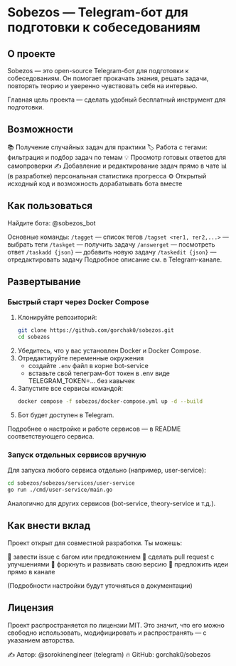 # Sobezos — Telegram-бот для подготовки к собеседованиям

## О проекте

Sobezos — это open-source Telegram-бот для подготовки к собеседованиям.
Он помогает прокачать знания, решать задачи, повторять теорию и уверенно чувствовать себя на интервью.

Главная цель проекта — сделать удобный бесплатный инструмент для подготовки.

## Возможности

📚 Получение случайных задач для практики
🏷️ Работа с тегами: фильтрация и подбор задач по темам
💡 Просмотр готовых ответов для самопроверки
✍️ Добавление и редактирование задач прямо в чате
📊 (в разработке) персональная статистика прогресса
⚙️ Открытый исходный код и возможность дорабатывать бота вместе

## Как пользоваться

Найдите бота: @sobezos_bot

Основные команды:
`/tagget` — список тегов
`/tagset <тег1, тег2,...>` — выбрать теги
`/taskget` — получить задачу
`/answerget` — посмотреть ответ
`/taskadd {json}` — добавить новую задачу
`/taskedit {json}` — отредактировать задачу
Подробное описание см. в Telegram-канале.

## Развертывание

### Быстрый старт через Docker Compose

1. Клонируйте репозиторий:
   ```sh
   git clone https://github.com/gorchak0/sobezos.git
   cd sobezos
   ```
2. Убедитесь, что у вас установлен Docker и Docker Compose.
3. Отредактируйте переменные окружения
   - создайте `.env` файл в корне bot-service
   - вставьте свой телеграм-бот токен в .env виде TELEGRAM_TOKEN=... без кавычек
4. Запустите все сервисы командой:
   ```sh
   docker compose -f sobezos/docker-compose.yml up -d --build
   ```
5. Бот будет доступен в Telegram.

Подробнее о настройке и работе сервисов — в README соответствующего сервиса.

### Запуск отдельных сервисов вручную

Для запуска любого сервиса отдельно (например, user-service):

```sh
cd sobezos/sobezos/services/user-service
go run ./cmd/user-service/main.go
```

Аналогично для других сервисов (bot-service, theory-service и т.д.).

## Как внести вклад

Проект открыт для совместной разработки. Ты можешь:

🐛 завести issue с багом или предложением
🔧 сделать pull request с улучшениями
🍴 форкнуть и развивать свою версию
💬 предложить идеи прямо в канале

(Подробности настройки будут уточняться в документации)

## Лицензия

Проект распространяется по лицензии MIT.
Это значит, что его можно свободно использовать, модифицировать и распространять — с указанием авторства.

✍️ Автор: @sorokinengineer (telegram)
🔥 GitHub: gorchak0/sobezos
